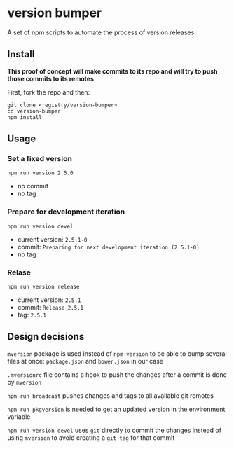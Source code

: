 version bumper
==============

A set of npm scripts to automate the process of version releases

Install
-------

**This proof of concept will make commits to its repo and will try to push
those commits to its remotes**

First, fork the repo and then:

    git clone <registry/version-bumper>
    cd version-bumper
    npm install

Usage
-----

### Set a fixed version

    npm run version 2.5.0

  * no commit
  * no tag

### Prepare for development iteration

    npm run version devel

  * current version: `2.5.1-0`
  * commit: `Preparing for next development iteration (2.5.1-0)`
  * no tag

### Relase

    npm run version release

  * current version: `2.5.1`
  * commit: `Release 2.5.1`
  * tag: `2.5.1`

Design decisions
----------------

`mversion` package is used instead of `npm version` to be able to bump several
files at once: `package.json` and `bower.json` in our case

`.mversionrc` file contains a hook to push the changes after a commit is done
by `mversion`

`npm run broadcast` pushes changes and tags to all available git remotes

`npm run pkgversion` is needed to get an updated version in the environment
variable

`npm run version devel` uses `git` directly to commit the changes instead of
using `mversion` to avoid creating a `git tag` for that commit
